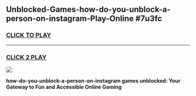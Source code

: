 
## Unblocked-Games-how-do-you-unblock-a-person-on-instagram-Play-Online #7u3fc
<h3>
<a href="https://news.freeplayer.one?title=how-do-you-unblock-a-person-on-instagram&ref=3">CLICK TO PLAY</a></h3>
<hr>

<h3>
<a href="https://news.freeplayer.one?title=how-do-you-unblock-a-person-on-instagram&ref=3">CLICK 2 PLAY</a>
  
</h3>

<a href="https://news.freeplayer.one?title=how-do-you-unblock-a-person-on-instagram&ref=3"><img src="https://clearcache.store/games.png"></a>


**how-do-you-unblock-a-person-on-instagram games unblocked: Your Gateway to Fun and Accessible Online Gaming**
